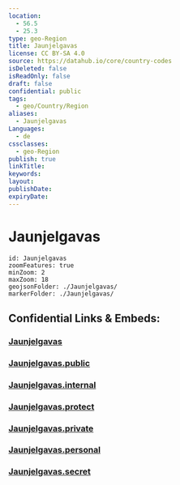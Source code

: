 ```yaml
---
location:
  - 56.5
  - 25.3
type: geo-Region
title: Jaunjelgavas
license: CC BY-SA 4.0
source: https://datahub.io/core/country-codes
isDeleted: false
isReadOnly: false
draft: false
confidential: public
tags:
  - geo/Country/Region
aliases:
  - Jaunjelgavas
Languages:
  - de
cssclasses:
  - geo-Region
publish: true
linkTitle:
keywords:
layout:
publishDate:
expiryDate:
---
```


# Jaunjelgavas

```leaflet
id: Jaunjelgavas
zoomFeatures: true 
minZoom: 2 
maxZoom: 18
geojsonFolder: ./Jaunjelgavas/
markerFolder: ./Jaunjelgavas/
```


## Confidential Links & Embeds: 

### [Jaunjelgavas](/_Standards/Earth/Continent/Europe/Europe~North/Latvia/Counties/Jaunjelgavas.md) 

### [Jaunjelgavas.public](/_public/Earth/Continent/Europe/Europe~North/Latvia/Counties/Jaunjelgavas.public.md) 

### [Jaunjelgavas.internal](/_internal/Earth/Continent/Europe/Europe~North/Latvia/Counties/Jaunjelgavas.internal.md) 

### [Jaunjelgavas.protect](/_protect/Earth/Continent/Europe/Europe~North/Latvia/Counties/Jaunjelgavas.protect.md) 

### [Jaunjelgavas.private](/_private/Earth/Continent/Europe/Europe~North/Latvia/Counties/Jaunjelgavas.private.md) 

### [Jaunjelgavas.personal](/_personal/Earth/Continent/Europe/Europe~North/Latvia/Counties/Jaunjelgavas.personal.md) 

### [Jaunjelgavas.secret](/_secret/Earth/Continent/Europe/Europe~North/Latvia/Counties/Jaunjelgavas.secret.md)

